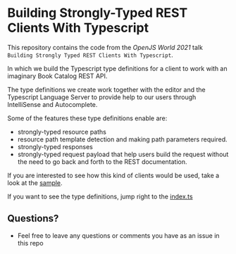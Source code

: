 # Building Strongly-Typed REST Clients With Typescript

This repository contains the code from the _OpenJS World 2021_ talk `Building Strongly Typed REST Clients With Typescript`.

In which we build the Typescript type definitions for a client to work with an imaginary Book Catalog REST API.

The type definitions we create work together with the editor
and the Typescript Language Server to provide help to our users through IntelliSense and Autocomplete.

Some of the features these type definitions enable are:

- strongly-typed resource paths
- resource path template detection and making path parameters required.
- strongly-typed responses
- strongly-typed request payload that help users build the request without the need to go back and forth to the REST documentation.

If you are interested to see how this kind of clients would be used, take a look at the [sample](https://github.com/joheredi/openjs-world-2021/blob/main/src/samples.ts).

If you want to see the type definitions, jump right to the [index.ts](https://github.com/joheredi/openjs-world-2021/blob/main/src/index.ts)

## Questions?

- Feel free to leave any questions or comments you have as an issue in this repo
